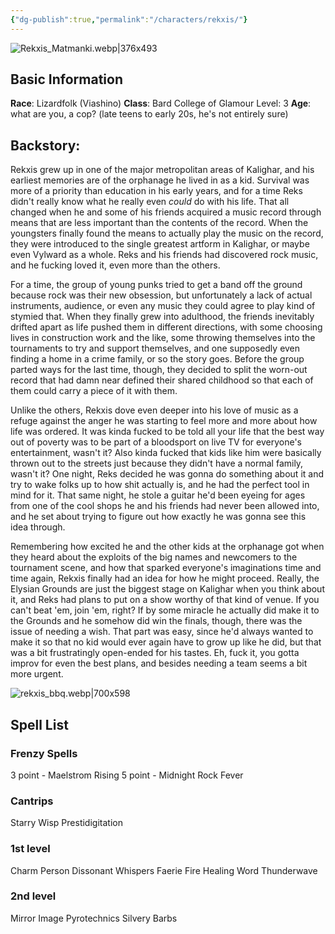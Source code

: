 ```yaml
---
{"dg-publish":true,"permalink":"/characters/rekxis/"}
---
```



![Rekxis_Matmanki.webp|376x493](/img/user/Content/Images/Rekxis_Matmanki.webp)

## Basic Information
**Race**: Lizardfolk (Viashino) 
**Class**: Bard College of Glamour
Level: 3
**Age**: what are you, a cop? (late teens to early 20s, he's not entirely sure) 

## **Backstory**:

Rekxis grew up in one of the major metropolitan areas of Kalighar, and his earliest memories are of the orphanage he lived in as a kid. Survival was more of a priority than education in his early years, and for a time Reks didn't really know what he really even _could_ do with his life. That all changed when he and some of his friends acquired a music record through means that are less important than the contents of the record. When the youngsters finally found the means to actually play the music on the record, they were introduced to the single greatest artform in Kalighar, or maybe even Vylward as a whole. Reks and his friends had discovered rock music, and he fucking loved it, even more than the others. 

For a time, the group of young punks tried to get a band off the ground because rock was their new obsession, but unfortunately a lack of actual instruments, audience, or even any music they could agree to play kind of stymied that. When they finally grew into adulthood, the friends inevitably drifted apart as life pushed them in different directions, with some choosing lives in construction work and the like, some throwing themselves into the tournaments to try and support themselves, and one supposedly even finding a home in a crime family, or so the story goes. Before the group parted ways for the last time, though, they decided to split the worn-out record that had damn near defined their shared childhood so that each of them could carry a piece of it with them. 

Unlike the others, Rekxis dove even deeper into his love of music as a refuge against the anger he was starting to feel more and more about how life was ordered. It was kinda fucked to be told all your life that the best way out of poverty was to be part of a bloodsport on live TV for everyone's entertainment, wasn't it? Also kinda fucked that kids like him were basically thrown out to the streets just because they didn't have a normal family, wasn't it? One night, Reks decided he was gonna do something about it and try to wake folks up to how shit actually is, and he had the perfect tool in mind for it. That same night, he stole a guitar he'd been eyeing for ages from one of the cool shops he and his friends had never been allowed into, and he set about trying to figure out how exactly he was gonna see this idea through. 

Remembering how excited he and the other kids at the orphanage got when they heard about the exploits of the big names and newcomers to the tournament scene, and how that sparked everyone's imaginations time and time again, Rekxis finally had an idea for how he might proceed. Really, the Elysian Grounds are just the biggest stage on Kalighar when you think about it, and Reks had plans to put on a show worthy of that kind of venue. If you can't beat 'em, join 'em, right? If by some miracle he actually did make it to the Grounds and he somehow did win the finals, though, there was the issue of needing a wish. That part was easy, since he'd always wanted to make it so that no kid would ever again have to grow up like he did, but that was a bit frustratingly open-ended for his tastes. Eh, fuck it, you gotta improv for even the best plans, and besides needing a team seems a bit more urgent.

![rekxis_bbq.webp|700x598](/img/user/Content/Images/rekxis_bbq.webp)

## Spell List

### Frenzy Spells
3 point - Maelstrom Rising 
5 point - Midnight Rock Fever 

### Cantrips 
Starry Wisp 
Prestidigitation 

### 1st level
Charm Person 
Dissonant Whispers 
Faerie Fire 
Healing Word 
Thunderwave 


### 2nd level
Mirror Image 
Pyrotechnics 
Silvery Barbs